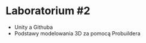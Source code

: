# Laboratorium \#2


- Unity a Githuba
- Podstawy modelowania 3D za pomocą
  Probuildera[](modelowanie-probuilder.md)
